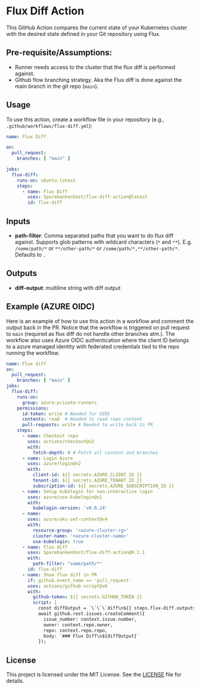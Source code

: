 # Flux Diff Action

This GitHub Action compares the current state of your Kubernetes cluster with the desired state defined in your Git repository using Flux.

## Pre-requisite/Assumptions:
- Runner needs access to the cluster that the flux diff is performed against.
- Github flow branching strategy. Aka the Flux diff is done against the main branch in the git repo (`main`).

## Usage

To use this action, create a workflow file in your repository (e.g., `.github/workflows/flux-diff.yml`):

```yaml
name: Flux Diff

on:
  pull_request:
    branches: [ "main" ]

jobs:
  flux-diff:
    runs-on: ubuntu-latest
    steps:
      - name: Flux Diff
        uses: SparebankenVest/flux-diff-action@latest
        id: flux-diff
```

## Inputs

- **path-filter**: Comma separated paths that you want to do flux diff against. Supports glob patterns with wildcard characters (`*` and `**`). E.g. `/some/path/*` or `**/other-path/*` or `/some/path/*,**/other-path/*`. Defaults to `.`

## Outputs

- **diff-output**: multiline string with diff output

## Example (AZURE OIDC)

Here is an example of how to use this action in a workflow and comment the output back in the PR.
Notice that the workflow is triggered on pull request to `main` (required as flux diff do not handle other branches atm.).
The workflow also uses Azure OIDC authentication where the client ID belongs to a azure managed identity with
federated credentials tied to the repo running the workflow.

```yaml
name: Flux diff
on:
  pull_request:
    branches: [ "main" ]
jobs:
  flux-diff:
    runs-on:
      group: azure-private-runners
    permissions:
      id-token: write # Needed for OIDC
      contents: read  # Needed to read repo content
      pull-requests: write # Needed to write back to PR
    steps:
      - name: Checkout repo
        uses: actions/checkout@v2
        with:
          fetch-depth: 0 # Fetch all content and branches
      - name: Login Azure
        uses: azure/login@v2
        with:
          client-id: ${{ secrets.AZURE_CLIENT_ID }}
          tenant-id: ${{ secrets.AZURE_TENANT_ID }}
          subscription-id: ${{ secrets.AZURE_SUBSCRIPTION_ID }}
      - name: Setup kubelogin for non-interactive login
        uses: azure/use-kubelogin@v1
        with:
          kubelogin-version: 'v0.0.24'
      - name:
        uses: azure/aks-set-context@v4
        with:
          resource-group: '<azure-cluster-rg>'
          cluster-name: '<azure-cluster-name>'
          use-kubelogin: true
      - name: Flux diff
        uses: SparebankenVest/flux-diff-action@0.1.1
        with:
          path-filter: "some/path/*"
        id: flux-diff
      - name: Show flux diff in PR
        if: github.event_name == 'pull_request'
        uses: actions/github-script@v6
        with:
          github-token: ${{ secrets.GITHUB_TOKEN }}
          script: |
            const diffOutput = `\`\`\`diff\n${{ steps.flux-diff.outputs.diff-output }}\n\`\`\``;
            await github.rest.issues.createComment({
              issue_number: context.issue.number,
              owner: context.repo.owner,
              repo: context.repo.repo,
              body: `### Flux Diff\n${diffOutput}`
            });
```

## License

This project is licensed under the MIT License. See the [LICENSE](LICENSE) file for details.